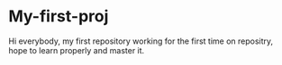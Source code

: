 My-first-proj
=============
Hi everybody,
my first repository
working for the first time on repositry, hope to learn properly and master it.

